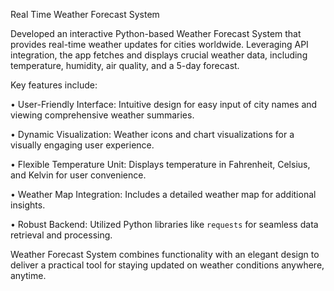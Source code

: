 Real Time Weather Forecast System































































































































































































































































































































































































































































































































Developed an interactive Python-based Weather Forecast System that provides real-time weather updates for cities worldwide. Leveraging API integration, the app fetches and displays crucial weather data, including temperature, humidity, air quality, and a 5-day forecast.































































































































































































































































































































































































































































































































































































































































































































































































Key features include:































































































































































































































































• User-Friendly Interface: Intuitive design for easy input of city names and viewing comprehensive weather summaries.































































































































































































































































• Dynamic Visualization: Weather icons and chart visualizations for a visually engaging user experience.































































































































































































































































• Flexible Temperature Unit: Displays temperature in Fahrenheit, Celsius, and Kelvin for user convenience.































































































































































































































































• Weather Map Integration: Includes a detailed weather map for additional insights.































































































































































































































































• Robust Backend: Utilized Python libraries like `requests` for seamless data retrieval and processing.































































































































































































































































































































































































































































































































Weather Forecast System combines functionality with an elegant design to deliver a practical tool for staying updated on weather conditions anywhere, anytime.


